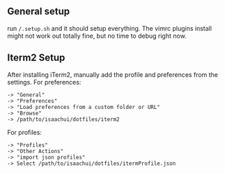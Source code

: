 ## General setup

run `/.setup.sh` and it should setup everything. The vimrc plugins install might not work out totally fine, but no time to debug right now.

## Iterm2 Setup
After installing iTerm2, manually add the profile and preferences from the settings.
For preferences:
```
-> "General"
-> "Preferences"
-> "Load preferences from a custom folder or URL"
-> "Browse"
-> /path/to/isaachui/dotfiles/iterm2
```

For profiles:
```
-> "Profiles"
-> "Other Actions"
-> "import json profiles"
-> Select /path/to/isaachui/dotfiles/itermProfile.json
```
